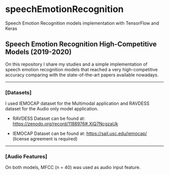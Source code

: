 # speechEmotionRecognition
Speech Emotion Recognition models implementation with TensorFlow and Keras

## Speech Emotion Recognition High-Competitive Models (2019-2020)

On this repository I share my studies and a simple implementation of speech emotion recognition models that reached a very high-competitive accuracy comparing with the state-of-the-art papers available nowadays.

----------

### [Datasets]
I used IEMOCAP dataset for the Multimodal application
and RAVDESS dataset for the Audio only model application.

- RAVDESS Dataset can be found at: 
https://zenodo.org/record/1188976#.XiQ7NcgzaUk

- IEMOCAP Dataset can be found at:
https://sail.usc.edu/iemocap/ (license agreement is required)

----------

### [Audio Features]
On both models, MFCC (n = 40) was used as audio input feature.

